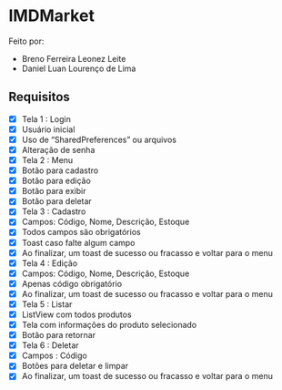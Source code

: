 # IMDMarket

Feito por:
- Breno Ferreira Leonez Leite
- Daniel Luan Lourenço de Lima

## Requisitos

- [X]  Tela 1 : Login
  - [X]  Usuário inicial
  - [X]  Uso de “SharedPreferences” ou arquivos
  - [X]  Alteração de senha
- [X]  Tela 2 : Menu
  - [X]  Botão para cadastro
  - [X]  Botão para edição
  - [X]  Botão para exibir
  - [X]  Botão para deletar
- [X]  Tela 3 : Cadastro
  - [X]  Campos: Código, Nome, Descrição, Estoque
  - [X]  Todos campos são obrigatórios
  - [X]  Toast caso falte algum campo
  - [X]  Ao finalizar, um toast de sucesso ou fracasso e voltar para o menu
- [X]  Tela 4 : Edição
  - [X]  Campos: Código, Nome, Descrição, Estoque
  - [X]  Apenas código obrigatório
  - [X]  Ao finalizar, um toast de sucesso ou fracasso e voltar para o menu
- [X]  Tela 5 : Listar
  - [X]  ListView com todos produtos
  - [X]  Tela com informações do produto selecionado
  - [X]  Botão para retornar
- [X]  Tela 6 : Deletar
  - [X]  Campos : Código
  - [X]  Botões para deletar e limpar
  - [X]  Ao finalizar, um toast de sucesso ou fracasso e voltar para o menu